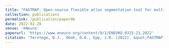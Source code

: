```yaml
---
title: "FASTMAP: Open-source flexible atlas segmentation tool for multi-area processing of biological images."
collection: publications
permalink: /publication/paper06
date: 2022-02-28
venue: 'eNeuro'
paperurl: 'https://www.eneuro.org/content/9/2/ENEURO.0325-21.2022'
citation: 'Terstege, D.J., Oboh, D.O., Epp, J.R. (2022). &quot;FASTMAP: Open-source flexible atlas segmentation tool for multi-area processing of biological images. &quot; <i>eNeuro</i>. 9(2).'
---
```

